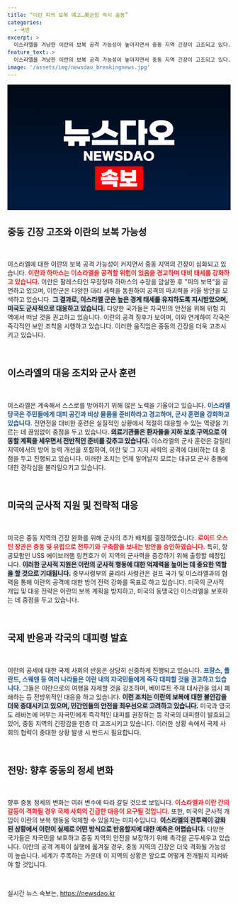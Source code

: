 ```yaml
---
title: “이란 피의 보복 예고…美군함 즉시 출동”
categories:
  - 국방
excerpt: >
  이스라엘을 겨냥한 이란의 보복 공격 가능성이 높아지면서 중동 지역 긴장이 고조되고 있다. 미국은 해군 전력을 증강하고있으며, 각국은 자국민의 대피를 권고하고 있다. 이란은 지원 세력을 동원한 공격 계획 중으로, 상황이 급박해지고 있다.
feature_text: >
  이스라엘을 겨냥한 이란의 보복 공격 가능성이 높아지면서 중동 지역 긴장이 고조되고 있다. 미국은 해군 전력을 증강하고있으며, 각국은 자국민의 대피를 권고하고 있다. 이란은 지원 세력을 동원한 공격 계획 중으로, 상황이 급박해지고 있다.
image: '/assets/img/newsdao_breakingnews.jpg'
---
```


<p><img src="/assets/img/newsdao_breakingnews.jpg" alt="flaretime 속보" /></p>

<h2 data-ke-size="size26">중동 긴장 고조와 이란의 보복 가능성</h2>

<p data-ke-size="size16">&nbsp;</p>

<p>이스라엘에 대한 이란의 보복 공격 가능성이 커지면서 중동 지역의 긴장이 심화되고 있습니다. <b><span style="color: #ee2323;">이란과 하마스는 이스라엘을 공격할 위험이 있음을 경고하며 대비 태세를 강화하고 있습니다.</span></b> 이란은 팔레스타인 무장정파 하마스의 수장을 암살한 후 "피의 보복"을 공언하고 있으며, 이란군은 다양한 대리 세력을 동원하여 공격의 파괴력을 키울 방안을 모색하고 있습니다. <b><span style="background-color: #21538527;">그 결과로, 이스라엘 군은 높은 경계 태세를 유지하도록 지시받았으며, 미국도 군사적으로 대응하고 있습니다.</span></b> 다양한 국가들은 자국민의 안전을 위해 위험 지역에서 떠날 것을 권고하고 있습니다. 이란의 공격 징후가 보이며, 이와 연계하여 각국은 즉각적인 보안 조칙을 시행하고 있습니다. 이러한 움직임은 중동의 긴장을 더욱 고조시키고 있습니다.</p>

<p data-ke-size="size16">&nbsp;</p>

<h2 data-ke-size="size26">이스라엘의 대응 조치와 군사 훈련</h2>

<p data-ke-size="size16">&nbsp;</p>

<p>이스라엘은 계속해서 스스로를 방어하기 위해 많은 노력을 기울이고 있습니다. <b><span style="color: #1a5490;">이스라엘 당국은 주민들에게 대피 공간과 비상 물품을 준비하라고 경고하며, 군사 훈련을 강화하고 있습니다.</span></b> 전면전을 대비한 훈련은 실질적인 상황에서 적절히 대응할 수 있는 역량을 기르는 데 끊임없이 중점을 두고 있습니다. <b><span style="background-color: #21538527;">의료기관들은 환자들을 지하 보호 구역으로 이동할 계획을 세우면서 전반적인 준비를 갖추고 있습니다.</span></b> 이스라엘의 군사 훈련은 갈릴리 지역에서의 방어 능력 개선을 포함하여, 이란 및 그 지지 세력의 공격에 대비하는 데 중점을 두고 진행되고 있습니다. 이러한 조치는 언제 일어날지 모르는 대규모 군사 충돌에 대한 경각심을 불러일으키고 있습니다.</p>

<p data-ke-size="size16">&nbsp;</p>

<h2 data-ke-size="size26">미국의 군사적 지원 및 전략적 대응</h2>

<p data-ke-size="size16">&nbsp;</p>

<p>미국은 중동 지역의 긴장 완화를 위해 군사의 추가 배치를 결정하였습니다. <b><span style="color: #ee2323;">로이드 오스틴 장관은 중동 및 유럽으로 전투기와 구축함을 보내는 방안을 승인하였습니다.</span></b> 특히, 항공모함인 USS 에이브러햄 링컨호가 이 지역의 군사력을 증강하기 위해 출항할 예정입니다. <b><span style="background-color: #21538527;">이러한 군사적 지원은 이란의 군사적 행동에 대한 억제력을 높이는 데 중요한 역할을 할 것으로 기대됩니다.</span></b> 중부사령부의 쿨리라 사령관은 걸프 국가 및 이스라엘과의 협력을 통해 이란의 공격에 대한 방어 전력 강화를 목표로 하고 있습니다. 미국의 군사적 개입 및 대응 전략은 이란의 보복 계획을 방지하고, 미국의 동맹국인 이스라엘을 보호하는 데 중점을 두고 있습니다.</p>

<p data-ke-size="size16">&nbsp;</p>

<h2 data-ke-size="size26">국제 반응과 각국의 대피령 발효</h2>

<p data-ke-size="size16">&nbsp;</p>

<p>이란의 공세에 대한 국제 사회의 반응은 상당히 신중하게 진행되고 있습니다. <b><span style="color: #1a5490;">프랑스, 폴란드, 스웨덴 등 여러 나라들은 이란 내의 자국민들에게 즉각 대피할 것을 권고하고 있습니다.</span></b> 그들은 이란으로의 여행을 자제할 것을 강조하며, 베이루트 주재 대사관을 임시 폐쇄하는 등 전방위적인 대응을 하고 있습니다. <b><span style="background-color: #21538527;">이런 조치는 이란의 보복에 대한 불안감을 더욱 증대시키고 있으며, 민간인들의 안전을 최우선으로 고려하고 있습니다.</span></b> 미국과 영국도 레바논에 머무는 자국민에게 즉각적인 대피를 권장하는 등 각국의 대피령이 발효되고 있어, 중동 지역의 긴장감을 한층 더 고조시키고 있습니다. 이러한 상황 속에서 국제 사회의 협력이 중대한 상황 발생 시 반드시 필요합니다.</p>

<p data-ke-size="size16">&nbsp;</p>

<h2 data-ke-size="size26">전망: 향후 중동의 정세 변화</h2>

<p data-ke-size="size16">&nbsp;</p>

<p>향후 중동 정세의 변화는 여러 변수에 따라 갈릴 것으로 보입니다. <b><span style="color: #ee2323;">이스라엘과 이란 간의 갈등이 격화될 경우 국제 사회의 긴급한 대응이 요구될 것입니다.</span></b> 또한, 미국의 군사적 개입이 이란의 보복 행동을 억제할 수 있을지는 미지수입니다. <b><span style="background-color: #21538527;">이스라엘의 전투력이 강화된 상황에서 이란이 실제로 어떤 방식으로 반응할지에 대한 예측은 어렵습니다.</span></b> 다양한 국가들은 자국민을 보호하고 중동 지역의 안전을 보장하기 위해 촉각을 곤두세우고 있습니다. 이란의 공격 계획이 실행에 옮겨질 경우, 중동 지역의 긴장은 더욱 격화될 가능성이 높습니다. 세계가 주목하는 가운데 이 지역의 상황은 앞으로 어떻게 전개될지 지켜봐야 할 것입니다. </p>

<p data-ke-size="size16">&nbsp;</p>
실시간 뉴스 속보는, <a href="https://newsdao.kr" rel="dofollow">https://newsdao.kr</a>


